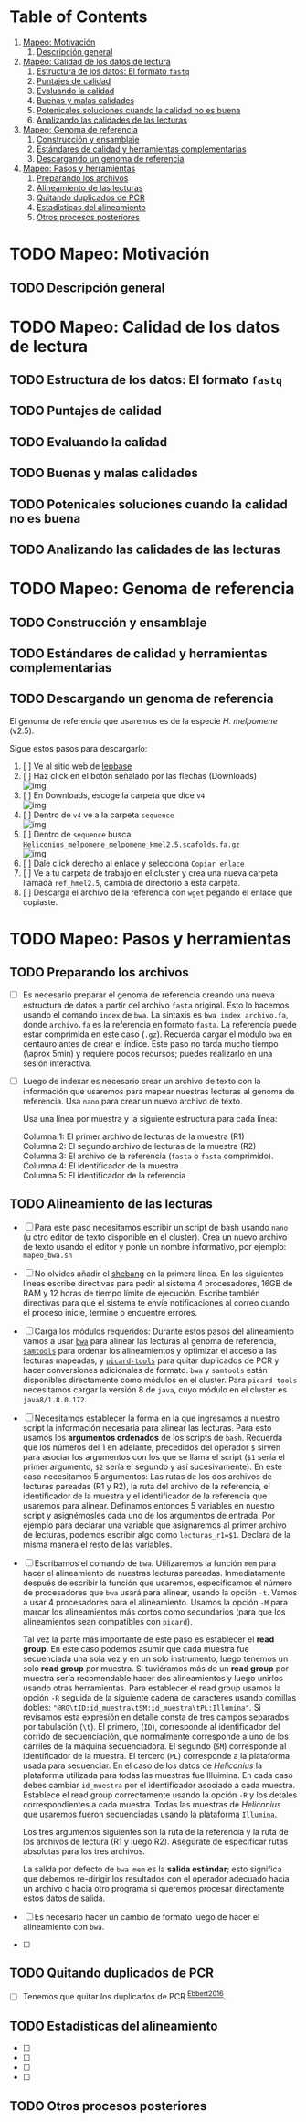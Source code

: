 
# Table of Contents

1.  [Mapeo: Motivación](#orgb9d96c1)
    1.  [Descripción general](#orgb7ace46)
2.  [Mapeo: Calidad de los datos de lectura](#orgbf27a46)
    1.  [Estructura de los datos: El formato `fastq`](#org3bd4eac)
    2.  [Puntajes de calidad](#orgd10ca1f)
    3.  [Evaluando la calidad](#orgf5d0b4f)
    4.  [Buenas y malas calidades](#org2d36663)
    5.  [Potenicales soluciones cuando la calidad no es buena](#org3cf57d2)
    6.  [Analizando las calidades de las lecturas](#orgb4f7bfd)
3.  [Mapeo: Genoma de referencia](#orga103a9e)
    1.  [Construcción y ensamblaje](#orgc2d42f7)
    2.  [Estándares de calidad y herramientas complementarias](#org6f66d78)
    3.  [Descargando un genoma de referencia](#org1f821b6)
4.  [Mapeo: Pasos y herramientas](#org144f830)
    1.  [Preparando los archivos](#org21cea73)
    2.  [Alineamiento de las lecturas](#org1b2e337)
    3.  [Quitando duplicados de PCR](#org6409fd6)
    4.  [Estadísticas del alineamiento](#org89e7da0)
    5.  [Otros procesos posteriores](#org1872ebe)



<a id="orgb9d96c1"></a>

# TODO Mapeo: Motivación


<a id="orgb7ace46"></a>

## TODO Descripción general


<a id="orgbf27a46"></a>

# TODO Mapeo: Calidad de los datos de lectura


<a id="org3bd4eac"></a>

## TODO Estructura de los datos: El formato `fastq`


<a id="orgd10ca1f"></a>

## TODO Puntajes de calidad


<a id="orgf5d0b4f"></a>

## TODO Evaluando la calidad


<a id="org2d36663"></a>

## TODO Buenas y malas calidades


<a id="org3cf57d2"></a>

## TODO Potenicales soluciones cuando la calidad no es buena


<a id="orgb4f7bfd"></a>

## TODO Analizando las calidades de las lecturas


<a id="orga103a9e"></a>

# TODO Mapeo: Genoma de referencia


<a id="orgc2d42f7"></a>

## TODO Construcción y ensamblaje


<a id="org6f66d78"></a>

## TODO Estándares de calidad y herramientas complementarias


<a id="org1f821b6"></a>

## TODO Descargando un genoma de referencia

El genoma de referencia que usaremos es de la especie *H. melpomene* (v2.5).   

Sigue estos pasos para descargarlo:   

1.  [ ] Ve al sitio web de [lepbase](http://lepbase.org/)
2.  [ ] Haz click en el botón señalado por las flechas (Downloads)   
    ![img](./Imagenes/Lepbase_S1.png)
3.  [ ] En Downloads, escoge la carpeta que dice `v4`   
    ![img](./Imagenes/Lepbase_S2.png)
4.  [ ] Dentro de `v4` ve a la carpeta `sequence`   
    ![img](./Imagenes/Lepbase_S3.png)
5.  [ ] Dentro de `sequence` busca `Heliconius_melpomene_melpomene_Hmel2.5.scafolds.fa.gz`   
    ![img](./Imagenes/Lepbase_S4.png)
6.  [ ] Dale click derecho al enlace y selecciona `Copiar enlace`
7.  [ ] Ve a tu carpeta de trabajo en el cluster y crea una nueva carpeta
    llamada `ref_hmel2.5`, cambia de directorio a esta carpeta.
8.  [ ] Descarga el archivo de la referencia con `wget` pegando el enlace que
    copiaste.


<a id="org144f830"></a>

# TODO Mapeo: Pasos y herramientas


<a id="org21cea73"></a>

## TODO Preparando los archivos

-   [ ] Es necesario preparar el genoma de referencia creando una nueva
    estructura de datos a partir del archivo `fasta` original. Esto lo hacemos
    usando el comando `index` de `bwa`. La sintaxis es `bwa index archivo.fa`,
    donde `archivo.fa` es la referencia en formato `fasta`. La referencia puede
    estar comprimida en este caso (`.gz`). Recuerda cargar el módulo `bwa` en
    centauro antes de crear el índice. Este paso no tarda mucho tiempo (\aprox
    5min) y requiere pocos recursos; puedes realizarlo en una sesión
    interactiva.
-   [ ] Luego de indexar es necesario crear un archivo de texto con la
    información que usaremos para mapear nuestras lecturas al genoma de
    referencia. Usa `nano` para crear un nuevo archivo de texto.   
    
    Usa una línea por muestra y la siguiente estructura para cada línea:   
    
    Columna 1: El primer archivo de lecturas de la muestra (R1)   
    Columna 2: El segundo archivo de lecturas de la muestra (R2)   
    Columna 3: El archivo de la referencia (`fasta` o `fasta` comprimido).   
    Columna 4: El identificador de la muestra   
    Columna 5: El identificador de la referencia


<a id="org1b2e337"></a>

## TODO Alineamiento de las lecturas

-   [ ] Para este paso necesitamos escribir un script de bash usando `nano` (u
    otro editor de texto disponible en el cluster). Crea un nuevo archivo de
    texto usando el editor y ponle un nombre informativo, por ejemplo:
    `mapeo_bwa.sh`
-   [ ] No olvides añadir el [shebang](https://en.wikipedia.org/wiki/Shebang_(Unix)) en la primera línea. En las siguientes
    líneas escribe directivas para pedir al sistema 4 procesadores, 16GB de
    RAM y 12 horas de tiempo límite de ejecución. Escribe también directivas
    para que el sistema te envíe notificaciones al correo cuando el proceso
    inicie, termine o encuentre errores.
-   [ ] Carga los módulos requeridos: Durante estos pasos del alineamiento
    vamos a usar [`bwa`](http://bio-bwa.sourceforge.net/bwa.shtml) para alinear las lecturas al genoma de referencia,
    [`samtools`](https://www.htslib.org/doc/samtools.html) para ordenar los alineamientos y optimizar el acceso a las
    lecturas mapeadas, y [`picard-tools`](https://broadinstitute.github.io/picard/) para quitar duplicados de PCR y hacer
    conversiones adicionales de formato. `bwa` y `samtools` están disponibles
    directamente como módulos en el cluster. Para `picard-tools` necesitamos
    cargar la versión 8 de `java`, cuyo módulo en el cluster es
    `java8/1.8.0.172`.
-   [ ] Necesitamos establecer la forma en la que ingresamos a nuestro script
    la información necesaria para alinear las lecturas. Para esto usamos los
    **argumentos ordenados** de los scripts de `bash`. Recuerda que los números
    del 1 en adelante, precedidos del operador `$` sirven para asociar los
    argumentos con los que se llama el script (`$1` sería el primer argumento,
    `$2` sería el segundo y así sucesivamente). En este caso necesitamos 5
    argumentos: Las rutas de los dos archivos de lecturas pareadas (R1 y R2),
    la ruta del archivo de la referencia, el identificador de la muestra y el
    identificador de la referencia que usaremos para alinear. Definamos
    entonces 5 variables en nuestro script y asignémosles cada uno de los
    argumentos de entrada. Por ejemplo para declarar una variable que
    asignaremos al primer archivo de lecturas, podemos escribir algo como
    `lecturas_r1=$1`. Declara de la misma manera el resto de las variables.
-   [ ] Escribamos el comando de `bwa`. Utilizaremos la función `mem` para
    hacer el alineamiento de nuestras lecturas pareadas. Inmediatamente
    después de escribir la función que usaremos, especificamos el número de
    procesadores que `bwa` usará para alinear, usando la opción `-t`. Vamos a
    usar 4 procesadores para el alineamiento. Usamos la opción `-M` para
    marcar los alineamientos más cortos como secundarios (para que los
    alineamientos sean compatibles con `picard`).
    
    Tal vez la parte más importante de este paso es establecer el **read
    group**. En este caso podemos asumir que cada muestra fue secuenciada una
    sola vez y en un solo instrumento, luego tenemos un solo **read group** por
    muestra. Si tuviéramos más de un **read group** por muestra sería
    recomendable hacer dos alineamientos y luego unirlos usando otras
    herramientas. Para establecer el read group usamos la opción `-R` seguida
    de la siguiente cadena de caracteres usando comillas dobles:
    `"@RG\tID:id_muestra\tSM:id_muestra\tPL:Illumina"`. Si revisamos esta
    expresión en detalle consta de tres campos separados por tabulación
    (`\t`). El primero, (`ID`), corresponde al identificador del corrido de
    secuenciación, que normalmente corresponde a uno de los carriles de la
    máquina secuenciadora. El segundo (`SM`) corresponde al identificador de
    la muestra. El tercero (`PL`) corresponde a la plataforma usada para
    secuenciar. En el caso de los datos de *Heliconius* la plataforma
    utilizada para todas las muestras fue Illuimina. En cada caso debes
    cambiar `id_muestra` por el identificador asociado a cada muestra.
    Establece el read group correctamente usando la opción `-R` y los detales
    correspondientes a cada muestra. Todas las muestras de *Heliconius* que
    usaremos fueron secuenciadas usando la plataforma `Illumina`.
    
    Los tres argumentos siguientes son la ruta de la referencia y la ruta de
    los archivos de lectura (R1 y luego R2). Asegúrate de especificar rutas
    absolutas para los tres archivos.
    
    La salida por defecto de `bwa mem` es la **salida estándar**; esto significa
    que debemos re-dirigir los resultados con el operador adecuado hacia un
    archivo o hacia otro programa si queremos procesar directamente estos
    datos de salida.

-   [ ] Es necesario hacer un cambio de formato luego de hacer el alineamiento
    con `bwa`.

-   [ ] 


<a id="org6409fd6"></a>

## TODO Quitando duplicados de PCR

-   [ ] Tenemos que quitar los duplicados de PCR <sup id="4a609d15b2eb65a1df223b53e3bd2f28"><a href="#Ebbert2016" title="Mark Ebbert, , Mark Wadsworth, Lyndsay Staley, Kaitlyn Hoyt, Brandon Pickett, Justin Miller, John Duce, John Kauwe \&amp; Perry Ridge, Evaluating the necessity of {PCR} duplicate removal from next-generation sequencing data and a comparison of approaches, {{BMC} Bioinformatics}, v(S7), (2016).">Ebbert2016</a></sup>.


<a id="org89e7da0"></a>

## TODO Estadísticas del alineamiento

-   [ ] 

-   [ ] 

-   [ ] 

-   [ ] 


<a id="org1872ebe"></a>

## TODO Otros procesos posteriores

